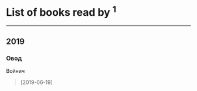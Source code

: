 # List of books read by [](https://plus.google.com/u/0/102336841322497739470/)<sup>1</sup>
---

## 2019

### Овод
Войнич
> [2019-06-19] 



